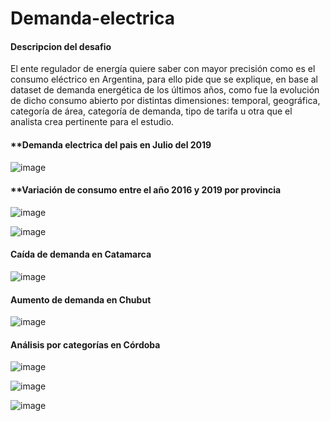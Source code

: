 # Demanda-electrica

#### Descripcion del desafio
El ente regulador de energía quiere saber con mayor precisión como es el consumo
eléctrico en Argentina, para ello pide que se explique, en base al dataset de demanda
energética de los últimos años, como fue la evolución de dicho consumo abierto por
distintas dimensiones: temporal, geográfica, categoría de área, categoría de demanda, tipo
de tarifa u otra que el analista crea pertinente para el estudio.

#### **Demanda electrica del pais en Julio del 2019

![image](https://user-images.githubusercontent.com/53145526/70282183-e81ff680-179b-11ea-9257-d37bfe420c20.png)


#### **Variación de consumo entre el año 2016 y 2019 por provincia

![image](https://user-images.githubusercontent.com/53145526/70282215-fbcb5d00-179b-11ea-886c-1f4859c4cf03.png)

![image](https://user-images.githubusercontent.com/53145526/70282258-18679500-179c-11ea-9984-835c50718224.png)


#### Caída de demanda en Catamarca 

![image](https://user-images.githubusercontent.com/53145526/70282278-23222a00-179c-11ea-957e-2dafd300e84a.png)

#### Aumento de demanda en Chubut 

![image](https://user-images.githubusercontent.com/53145526/70282299-2c12fb80-179c-11ea-8829-5e7f5d476af0.png)

#### Análisis por categorías en Córdoba

![image](https://user-images.githubusercontent.com/53145526/70282431-81e7a380-179c-11ea-9042-8d16f39d0f39.png)


![image](https://user-images.githubusercontent.com/53145526/70282415-75634b00-179c-11ea-9a2f-cee9f8fd3121.png)


![image](https://user-images.githubusercontent.com/53145526/70282455-9166ec80-179c-11ea-8cbc-bdefe1c37179.png)



